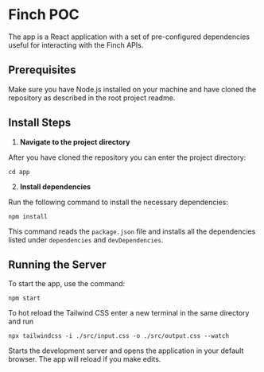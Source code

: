 # Finch POC

The app is a React application with a set of pre-configured dependencies useful for interacting with the Finch APIs.


## Prerequisites

Make sure you have Node.js installed on your machine and have cloned the repository as described in the root project readme.

## Install Steps

1. **Navigate to the project directory**

After you have cloned the repository you can enter the project directory:

```shell
cd app
```


2. **Install dependencies**

Run the following command to install the necessary dependencies:

```shell
npm install
```

This command reads the `package.json` file and installs all the dependencies listed under `dependencies` and `devDependencies`.

## Running the Server

To start the app, use the command:

```shell
npm start

```

To hot reload the Tailwind CSS enter a new terminal in the same directory and run

```shell
npx tailwindcss -i ./src/input.css -o ./src/output.css --watch

```


Starts the development server and opens the application in your default browser. The app will reload if you make edits.

